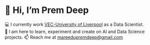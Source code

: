 # 👋 Hi, I’m Prem Deep
💻 I currently work [VEC-University of Liverpool](https://www.virtualengineeringcentre.com/) as a Data Scientist.\
🌱 I am here to learn, experiment and create on AI and Data Science projects.
📫 Reach me at mareedupremdeep@gmail.com

<!---
Prem-Deep9/Prem-Deep9 is a ✨ special ✨ repository because its `README.md` (this file) appears on your GitHub profile.
You can click the Preview link to take a look at your changes.
--->

